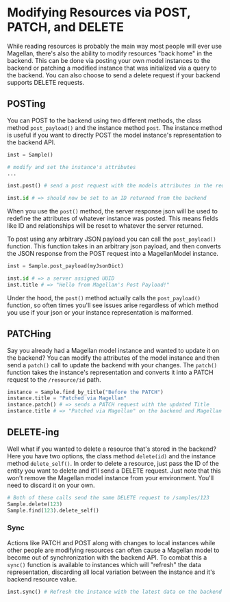 # Modifying Resources via POST, PATCH, and DELETE

While reading resources is probably the main way most people will ever use Magellan, there's also the ability to modify resources "back home" in the backend. This can be done via posting your own model instances to the backend or patching a modified instance that was initialized via a query to the backend. You can also choose to send a delete request if your backend supports DELETE requests.

## POSTing

You can POST to the backend using two different methods, the class method `post_payload()` and the instance method `post`. The instance method is useful if you want to directly POST the model instance's representation to the backend API. 

```python
inst = Sample() 

# modify and set the instance's attributes
...

inst.post() # send a post request with the models attributes in the request body

inst.id # => should now be set to an ID returned from the backend
```

When you use the `post()` method, the server response json will be used to redefine the attributes of whatever instance was posted. This means fields like ID and relationships will be reset to whatever the server returned.

To post using any arbitrary JSON payload you can call the `post_payload()` function. This function takes in an arbitrary json payload, and then converts the JSON response from the POST request into a MagellanModel instance.

```python
inst = Sample.post_payload(myJsonDict)

inst.id # => a server assigned UUID 
inst.title # => "Hello from Magellan's Post Payload!"
```

Under the hood, the `post()` method actually calls the `post_payload()` function, so often times you'll see issues arise regardless of which method you use if your json or your instance representation is malformed.


## PATCHing

Say you already had a Magellan model instance and wanted to update it on the backend? You can modify the attributes of the model instance and then send a `patch()` call to update the backend with your changes. The `patch()` function takes the instance's representation and converts it into a PATCH request to the `/resource/id` path.

```python
instance = Sample.find_by_title("Before the PATCH")
instance.title = "Patched via Magellan"
instance.patch() # => sends a PATCH request with the updated Title
instance.title # => "Patched via Magellan" on the backend and Magellan Instance
```

## DELETE-ing

Well what if you wanted to delete a resource that's stored in the backend? Here you have two options, the class method `delete(id)` and the instance method `delete_self()`. In order to delete a resource, just pass the ID of the entity you want to delete and it'll send a DELETE request. Just note that this won't remove the Magellan model instance from your environment. You'll need to discard it on your own. 

```python
# Both of these calls send the same DELETE request to /samples/123
Sample.delete(123)
Sample.find(123).delete_self()
```

### Sync 

Actions like PATCH and POST along with changes to local instances while other people are modifying resources can often cause a Magellan model to become out of synchronization with the backend API. To combat this a `sync()` function is available to instances which will "refresh" the data representation, discarding all local variation between the instance and it's backend resource value. 

```python
inst.sync() # Refresh the instance with the latest data on the backend
```
